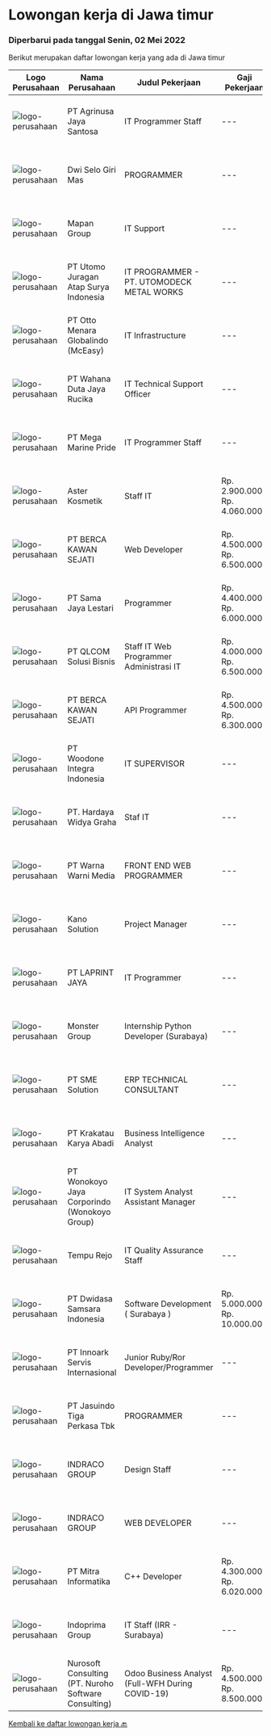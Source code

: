 
  # Lowongan kerja di Jawa timur

  ### Diperbarui pada tanggal Senin, 02 Mei 2022

  Berikut merupakan daftar lowongan kerja yang ada di Jawa timur

  |Logo Perusahaan | Nama Perusahaan | Judul Pekerjaan | Gaji Pekerjaan | Lokasi | Deskripsi | Tanggal diunggah | Pranala |
  | -------------- | --------------- | --------------- | --------- | --------- | -------------- | ------- | ----------- |
  |![logo-perusahaan](https://image-service-cdn.seek.com.au/245ba7e32e01baa1ff337d8561c37e4c8b529c80/ee4dce1061f3f616224767ad58cb2fc751b8d2dc)|PT Agrinusa Jaya Santosa|IT Programmer Staff|---|Jakarta Barat|Kualifikasi: Skill(s): PHP, SQL, Android, Oracle db, SQL Query Pendidikan terakhir D3/S1 jurusan Teknologi Informatika. Pengalaman minimal 1-2 tahun...|Minggu, 01 Mei 2022|https://www.jobstreet.co.id/id/job/it-programmer-staff-3864090?token=0~1c2f974d-98d3-464e-92ad-87c00ab39aec&sectionRank=1&jobId=jobstreet-id-job-3864090|
|![logo-perusahaan](https://image-service-cdn.seek.com.au/0034fe73343918ac4a952846a13659019de6fa45/ee4dce1061f3f616224767ad58cb2fc751b8d2dc)|Dwi Selo Giri Mas|PROGRAMMER|---|Surabaya|Tugas dan Tanggung Jawab : Membuat website berbasis framework laravel Membuat program per divisi seperti sales, produksi, dll Maintenance program yang...|Minggu, 01 Mei 2022|https://www.jobstreet.co.id/id/job/programmer-3857099?token=0~1c2f974d-98d3-464e-92ad-87c00ab39aec&sectionRank=2&jobId=jobstreet-id-job-3857099|
|![logo-perusahaan](https://image-service-cdn.seek.com.au/470a7d61d5a3399f6ba34f865cbcf7a9dc2e3fc5/ee4dce1061f3f616224767ad58cb2fc751b8d2dc)|Mapan Group|IT Support|---|Jawa Timur|Deskripsi Pekerjaan Menyelesaikan permasalahan peralatan, aplikasi dan jaringan komputer dan jaringan Outlet, serta memastikan hardware dan software...|Jumat, 29 April 2022|https://www.jobstreet.co.id/id/job/it-support-3870733?token=0~1c2f974d-98d3-464e-92ad-87c00ab39aec&sectionRank=3&jobId=jobstreet-id-job-3870733|
|![logo-perusahaan](https://image-service-cdn.seek.com.au/b48b1f4de91f987d284cc34cd7fe122dbf60118b/ee4dce1061f3f616224767ad58cb2fc751b8d2dc)|PT Utomo Juragan Atap Surya Indonesia|IT PROGRAMMER - PT. UTOMODECK METAL WORKS|---|Surabaya|Jobdesc : Membuat program sesuai kebutuhan Perusahaan Melakukan integrasi dengan Backend dan Frontend Menganalisa kebutuhan program dengan menggunakan...|Minggu, 01 Mei 2022|https://www.jobstreet.co.id/id/job/it-programmer-pt.-utomodeck-metal-works-3863544?token=0~1c2f974d-98d3-464e-92ad-87c00ab39aec&sectionRank=4&jobId=jobstreet-id-job-3863544|
|![logo-perusahaan](https://image-service-cdn.seek.com.au/f315f0c605a36ea3a033e6abb5c67515d4b00ff5/ee4dce1061f3f616224767ad58cb2fc751b8d2dc)|PT Otto Menara Globalindo (McEasy)|IT Infrastructure|---|Jakarta Raya|Merancang, mengawasi, dan berpartisipasi dalam penerapan teknologi dan platform yang mendukung infrastruktur data. Membuat desain dari infrastruktur...|Kamis, 28 April 2022|https://www.jobstreet.co.id/id/job/it-infrastructure-3869947?token=0~1c2f974d-98d3-464e-92ad-87c00ab39aec&sectionRank=5&jobId=jobstreet-id-job-3869947|
|![logo-perusahaan](https://image-service-cdn.seek.com.au/6817c8a3c444c1e13a676752a3dfc726d47c4332/ee4dce1061f3f616224767ad58cb2fc751b8d2dc)|PT Wahana Duta Jaya Rucika|IT Technical Support Officer|---|Jawa Timur|Bertindak sebagai 1st level support untuk layanan IT yang digunakan. Memeriksa dan memastikan komputer (PC &amp; Laptop), temasuk Operating System dan...|Jumat, 29 April 2022|https://www.jobstreet.co.id/id/job/it-technical-support-officer-3870302?token=0~1c2f974d-98d3-464e-92ad-87c00ab39aec&sectionRank=6&jobId=jobstreet-id-job-3870302|
|![logo-perusahaan](https://image-service-cdn.seek.com.au/abdb92637d034ba6aa8fbdf222313a1a0d7b0a4f/ee4dce1061f3f616224767ad58cb2fc751b8d2dc)|PT Mega Marine Pride|IT Programmer Staff|---|Pasuruan|Tugas Pokok Membuat aplikasi inhouse yang dibutuhkan perusahaan Mengelola dan mengembangkan aplikasi yang saat ini sudah digunakan di perusahaan...|Sabtu, 30 April 2022|https://www.jobstreet.co.id/id/job/it-programmer-staff-3863189?token=0~1c2f974d-98d3-464e-92ad-87c00ab39aec&sectionRank=7&jobId=jobstreet-id-job-3863189|
|![logo-perusahaan](https://image-service-cdn.seek.com.au/bf67d60914750e47c638e5b9c27f9f208fb76b10/ee4dce1061f3f616224767ad58cb2fc751b8d2dc)|Aster Kosmetik|Staff IT|Rp. 2.900.000-Rp. 4.060.000|Malang|Kualifikasi :1. Usia Maksimal 30 tahun2. Pendidikan minimal SMA / D3 (Jurusan sistem informasi &amp; sejenis)3. Menguasai bahasa pemrograman4....|Kamis, 28 April 2022|https://www.jobstreet.co.id/id/job/staff-it-3869282?token=0~1c2f974d-98d3-464e-92ad-87c00ab39aec&sectionRank=8&jobId=jobstreet-id-job-3869282|
|![logo-perusahaan](https://image-service-cdn.seek.com.au/38dc72d8392bc65063dfd5f97065d2d7e5a2a224/ee4dce1061f3f616224767ad58cb2fc751b8d2dc)|PT BERCA KAWAN SEJATI|Web Developer|Rp. 4.500.000-Rp. 6.500.000|Malang|Membuat aplikasi sesuai prinsip UI/UX Menuliskan kode program yang maintainable dan efisien Melakukan koordinasi antara backend dengan frontend...|Minggu, 01 Mei 2022|https://www.jobstreet.co.id/id/job/web-developer-3864066?token=0~1c2f974d-98d3-464e-92ad-87c00ab39aec&sectionRank=9&jobId=jobstreet-id-job-3864066|
|![logo-perusahaan](https://image-service-cdn.seek.com.au/1d92af08546099f5eb0a975876f5407b654811e5/ee4dce1061f3f616224767ad58cb2fc751b8d2dc)|PT Sama Jaya Lestari|Programmer|Rp. 4.400.000-Rp. 6.000.000|Surabaya|V A C A N C YInternational Furniture export company, located at West Surabaya need staff for position: PROGRAMMERJob Location: WEST...|Minggu, 01 Mei 2022|https://www.jobstreet.co.id/id/job/programmer-3864338?token=0~1c2f974d-98d3-464e-92ad-87c00ab39aec&sectionRank=10&jobId=jobstreet-id-job-3864338|
|![logo-perusahaan](https://image-service-cdn.seek.com.au/4a1b46d1f1768168a4b76fea2aa31ff3898de406/ee4dce1061f3f616224767ad58cb2fc751b8d2dc)|PT QLCOM Solusi Bisnis|Staff IT  Web Programmer  Administrasi IT|Rp. 4.000.000-Rp. 6.500.000|Surabaya|Butuh Cepat dan Urgent, Divisi IT Perusahaan yang sedang berkembang pesat, untuk posisi Staff, Programmer, Admin, Bulan Mei 2022 Wawancara Final :Usia...|Jumat, 29 April 2022|https://www.jobstreet.co.id/id/job/staff-it-web-programmer-administrasi-it-3870867?token=0~1c2f974d-98d3-464e-92ad-87c00ab39aec&sectionRank=11&jobId=jobstreet-id-job-3870867|
|![logo-perusahaan](https://image-service-cdn.seek.com.au/b432e417f59fc977951ad019e5799ddba999178c/ee4dce1061f3f616224767ad58cb2fc751b8d2dc)|PT BERCA KAWAN SEJATI|API Programmer|Rp. 4.500.000-Rp. 6.300.000|Malang|Merancang dan menyajikan struktur &amp; model data JSON API untuk mendukung pengembangan aplikasi Membantu RESTful Web Service menggunakan metode HTTP...|Minggu, 01 Mei 2022|https://www.jobstreet.co.id/id/job/api-programmer-3864086?token=0~1c2f974d-98d3-464e-92ad-87c00ab39aec&sectionRank=12&jobId=jobstreet-id-job-3864086|
|![logo-perusahaan](https://image-service-cdn.seek.com.au/71c3467d774d6e6b49598bc17224040e40898724/ee4dce1061f3f616224767ad58cb2fc751b8d2dc)|PT Woodone Integra Indonesia|IT SUPERVISOR|---|Sidoarjo|Maksimal Usia 35 Tahun Pendidikan Minimal S1 dibidang IT Minimal memiliki 2 tahun pengalaman kerja di bidang yang sama Menguasai Fullstack Software...|Kamis, 28 April 2022|https://www.jobstreet.co.id/id/job/it-supervisor-3854805?token=0~1c2f974d-98d3-464e-92ad-87c00ab39aec&sectionRank=13&jobId=jobstreet-id-job-3854805|
|![logo-perusahaan](https://image-service-cdn.seek.com.au/159d40e7f932f047b23f5ee614d8f1d6fa7b3b89/ee4dce1061f3f616224767ad58cb2fc751b8d2dc)|PT. Hardaya Widya Graha|Staf IT|---|Surabaya|Usia maksimal 28 tahun Minimal S1 Teknik Informatika Menguasai Bahasa Inggris Pengalaman minimal 1 tahun sebagai Staf IT / IT Support Mampu membuat...|Rabu, 27 April 2022|https://www.jobstreet.co.id/id/job/staf-it-3868360?token=0~1c2f974d-98d3-464e-92ad-87c00ab39aec&sectionRank=14&jobId=jobstreet-id-job-3868360|
|![logo-perusahaan](https://image-service-cdn.seek.com.au/8a8aab9f7ef38dece8f0c386a0ab89b374c831c5/ee4dce1061f3f616224767ad58cb2fc751b8d2dc)|PT Warna Warni Media|FRONT END WEB PROGRAMMER|---|Jawa Timur|Deskripsi: Membuat aplikasi sesuai dengan kebutuhan perusahaan, termasuk existing aplikasi Mewujudkan desain web menjadi system yang berfungsi dengan...|Minggu, 01 Mei 2022|https://www.jobstreet.co.id/id/job/front-end-web-programmer-3863434?token=0~1c2f974d-98d3-464e-92ad-87c00ab39aec&sectionRank=15&jobId=jobstreet-id-job-3863434|
|![logo-perusahaan](https://image-service-cdn.seek.com.au/2644e7f17d1d11f8170eda61cc63dca077a14c2d/ee4dce1061f3f616224767ad58cb2fc751b8d2dc)|Kano Solution|Project Manager|---|Jawa Timur|Project ManagerDeskripsi Pekerjaan Membuat rencana pengerjaan proyek dan mendefinisikan WBS dari proyek Memimpin pelaksanaan proyek dan menjaga...|Sabtu, 30 April 2022|https://www.jobstreet.co.id/id/job/project-manager-3862896?token=0~1c2f974d-98d3-464e-92ad-87c00ab39aec&sectionRank=16&jobId=jobstreet-id-job-3862896|
|![logo-perusahaan](https://image-service-cdn.seek.com.au/c6eb851c510b1ca15604b0cb65e76d4913f5c1b1/ee4dce1061f3f616224767ad58cb2fc751b8d2dc)|PT LAPRINT JAYA|IT Programmer|---|Surabaya|Membuat aplikasi Web/ Mobile baik offline maupun online untuk segala keperluan perkantoran Melakukan percobaan menjalankan program dan aplikasi...|Kamis, 28 April 2022|https://www.jobstreet.co.id/id/job/it-programmer-3854164?token=0~1c2f974d-98d3-464e-92ad-87c00ab39aec&sectionRank=17&jobId=jobstreet-id-job-3854164|
|![logo-perusahaan](https://image-service-cdn.seek.com.au/fde7c35858fa549271ce89711d09acc66907aecf/ee4dce1061f3f616224767ad58cb2fc751b8d2dc)|Monster Group|Internship Python Developer (Surabaya)|---|Surabaya|Jobs Description : Design, develop, test, and implement new software solutions Development support systems and systems diagnose and correct errors...|Sabtu, 30 April 2022|https://www.jobstreet.co.id/id/job/internship-python-developer-surabaya-3862222?token=0~1c2f974d-98d3-464e-92ad-87c00ab39aec&sectionRank=18&jobId=jobstreet-id-job-3862222|
|![logo-perusahaan](https://image-service-cdn.seek.com.au/f0cc6ba1828627c44076452213cbe473e760a860/ee4dce1061f3f616224767ad58cb2fc751b8d2dc)|PT SME Solution|ERP TECHNICAL CONSULTANT|---|Surabaya|REQUIREMENT : Will be based in Semarang (SMG), or Surabaya (SBY) Bachelor Degree (S1) from reputable university majoring in: Informatics Engineering /...|Jumat, 29 April 2022|https://www.jobstreet.co.id/id/job/erp-technical-consultant-3861033?token=0~1c2f974d-98d3-464e-92ad-87c00ab39aec&sectionRank=19&jobId=jobstreet-id-job-3861033|
|![logo-perusahaan](https://image-service-cdn.seek.com.au/b2d1f3ffed82713bb6c2c91fa675bbfd0cfb2ac6/ee4dce1061f3f616224767ad58cb2fc751b8d2dc)|PT Krakatau Karya Abadi|Business Intelligence Analyst|---|Surabaya|Business Intelligence Analyst Surabaya, IndonesiaAbout SuperWe are a group of business enthusiasts, scientists, communicators, designers, productive...|Jumat, 29 April 2022|https://www.jobstreet.co.id/id/job/business-intelligence-analyst-3856467?token=0~1c2f974d-98d3-464e-92ad-87c00ab39aec&sectionRank=20&jobId=jobstreet-id-job-3856467|
|![logo-perusahaan](https://image-service-cdn.seek.com.au/d7d6519ff0ea41880103e5a0bad98dd126d6a4bd/ee4dce1061f3f616224767ad58cb2fc751b8d2dc)|PT Wonokoyo Jaya Corporindo (Wonokoyo Group)|IT System Analyst Assistant Manager|---|Surabaya|Mengelola teknologi informasi dan sistem komputer Memastikan kesiapan dan ketersediaan sistem komputer / aplikasi dalam lingkungan perusahaan Membuat...|Rabu, 27 April 2022|https://www.jobstreet.co.id/id/job/it-system-analyst-assistant-manager-3868677?token=0~1c2f974d-98d3-464e-92ad-87c00ab39aec&sectionRank=21&jobId=jobstreet-id-job-3868677|
|![logo-perusahaan](https://image-service-cdn.seek.com.au/cdae606750abf7f63dde4fcda17d666d498d2469/ee4dce1061f3f616224767ad58cb2fc751b8d2dc)|Tempu Rejo|IT Quality Assurance Staff|---|Jember|Job Descriptions: Meet deadlines by breaking up the development process into attainable testing goals and relaying any issues back to the development...|Jumat, 29 April 2022|https://www.jobstreet.co.id/id/job/it-quality-assurance-staff-3855379?token=0~1c2f974d-98d3-464e-92ad-87c00ab39aec&sectionRank=22&jobId=jobstreet-id-job-3855379|
|![logo-perusahaan](https://image-service-cdn.seek.com.au/2e0b071a1e982b42f15f297eea603a06acc951f4/ee4dce1061f3f616224767ad58cb2fc751b8d2dc)|PT Dwidasa Samsara Indonesia|Software Development ( Surabaya )|Rp. 5.000.000-Rp. 10.000.000|Surabaya|Responsibilities: Defines site objectives by analyzing user requirements; envisioning system features and functionality Designs and develops user...|Sabtu, 30 April 2022|https://www.jobstreet.co.id/id/job/software-development-surabaya-3863052?token=0~1c2f974d-98d3-464e-92ad-87c00ab39aec&sectionRank=23&jobId=jobstreet-id-job-3863052|
|![logo-perusahaan](https://image-service-cdn.seek.com.au/5f8b109dba2d1bd12e0f98858b63c67a0c0b684e/ee4dce1061f3f616224767ad58cb2fc751b8d2dc)|PT Innoark Servis Internasional|Junior Ruby/Ror Developer/Programmer|---|Batam|Responsibilities: - Working on project-based requirements- Providing solution for issues-Work with the technical and product team to develop company...|Jumat, 29 April 2022|https://www.jobstreet.co.id/id/job/junior-ruby-ror-developer-programmer-3870654?token=0~1c2f974d-98d3-464e-92ad-87c00ab39aec&sectionRank=24&jobId=jobstreet-id-job-3870654|
|![logo-perusahaan](https://image-service-cdn.seek.com.au/f9cd043f1011fee386470591649d3e30b502df59/ee4dce1061f3f616224767ad58cb2fc751b8d2dc)|PT Jasuindo Tiga Perkasa Tbk|PROGRAMMER|---|Sidoarjo|Kualifikasi : Pendidikan minimal S1 Teknik Informatika/Sistem Informasi/Ilmu  Komputer/Teknik Komputer...|Kamis, 28 April 2022|https://www.jobstreet.co.id/id/job/programmer-3860332?token=0~1c2f974d-98d3-464e-92ad-87c00ab39aec&sectionRank=25&jobId=jobstreet-id-job-3860332|
|![logo-perusahaan](https://image-service-cdn.seek.com.au/86fd82651f5c9f8351952075fcacc6d47d7f8db4/ee4dce1061f3f616224767ad58cb2fc751b8d2dc)|INDRACO GROUP|Design Staff|---|Surabaya|Membuat desain Artwork Packaging Carton Box. Membuat Motion graphic. Menyiapkan segala material untuk diimpretasikan ke dalam bentuk visual....|Sabtu, 30 April 2022|https://www.jobstreet.co.id/id/job/design-staff-3862174?token=0~1c2f974d-98d3-464e-92ad-87c00ab39aec&sectionRank=26&jobId=jobstreet-id-job-3862174|
|![logo-perusahaan](https://image-service-cdn.seek.com.au/86fd82651f5c9f8351952075fcacc6d47d7f8db4/ee4dce1061f3f616224767ad58cb2fc751b8d2dc)|INDRACO GROUP|WEB DEVELOPER|---|Surabaya|KUALIFIKASI: Usia Maksimal 40 tahun Pengalaman minimal 2 tahun Minimal lulusan S1 Menguasai/familiar dengan PHP, MySQL, HTML, CSS, Photoshop, Corel,...|Kamis, 28 April 2022|https://www.jobstreet.co.id/id/job/web-developer-3869394?token=0~1c2f974d-98d3-464e-92ad-87c00ab39aec&sectionRank=27&jobId=jobstreet-id-job-3869394|
|![logo-perusahaan](https://image-service-cdn.seek.com.au/f41a3a3e89984f2dabec38a3b33e4fa0e4b94970/ee4dce1061f3f616224767ad58cb2fc751b8d2dc)|PT Mitra Informatika|C++ Developer|Rp. 4.300.000-Rp. 6.020.000|Surabaya|About Mitra Informatika Mitra Informatika is an IT company based in Surabaya that positioning itself to become the market leader in providing...|Minggu, 01 Mei 2022|https://www.jobstreet.co.id/id/job/c-developer-3871169?token=0~1c2f974d-98d3-464e-92ad-87c00ab39aec&sectionRank=28&jobId=jobstreet-id-job-3871169|
|![logo-perusahaan](https://image-service-cdn.seek.com.au/e1b37f0f252c0cd36c6d2bd6aee824dd0676c380/ee4dce1061f3f616224767ad58cb2fc751b8d2dc)|Indoprima Group|IT Staff (IRR - Surabaya)|---|Surabaya|Requirement : Maximum 30 years old At least had Associate Degree or Bachelor Degree in IT/Technical Information with GPA minimum. 3,00 from reputable...|Rabu, 27 April 2022|https://www.jobstreet.co.id/id/job/it-staff-irr-surabaya-3867846?token=0~1c2f974d-98d3-464e-92ad-87c00ab39aec&sectionRank=29&jobId=jobstreet-id-job-3867846|
|![logo-perusahaan](https://image-service-cdn.seek.com.au/54b14e6f8dcda7b64d0865190ee7d16004c6685a/ee4dce1061f3f616224767ad58cb2fc751b8d2dc)|Nurosoft Consulting (PT. Nuroho Software Consulting)|Odoo Business Analyst (Full-WFH During COVID-19)|Rp. 4.500.000-Rp. 8.500.000|Surabaya|Responsibilities Analyze customer business processes, write specifications, and suggest solutions Implement the agreed solutions Write test cases and...|Jumat, 29 April 2022|https://www.jobstreet.co.id/id/job/odoo-business-analyst-full-wfh-during-covid-19-3856662?token=0~1c2f974d-98d3-464e-92ad-87c00ab39aec&sectionRank=30&jobId=jobstreet-id-job-3856662|


  [Kembali ke daftar lowongan kerja 🔙](../README.md#daftar-lowongan-kerja)
  